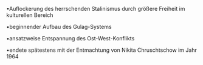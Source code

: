 •Auflockerung des herrschenden Stalinismus durch größere Freiheit im kulturellen Bereich

•beginnender Aufbau des Gulag-Systems

•ansatzweise Entspannung des Ost-West-Konflikts

•endete spätestens mit der Entmachtung von Nikita Chruschtschow im Jahr 1964